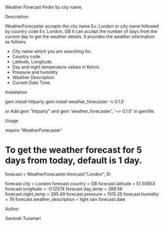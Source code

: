 Weather Forecast finder by city name.

Description

WeatherForecaster accepts the city name Ex: London or city name followed by country code Ex: London, GB
It can accept the number of days from the current day to get the weather details. It provides the weather information as follows.
  - City name which you are searching for.
  - Country code.
  - Latitude, Longitude.
  - Day and night temperature values in Kelvin.  
  - Pressure and humidity
  - Weather Description.
  - Current Date Time.

 Installation
 
 gem install httparty
 gem install weather_forecaster -v 0.1.0

 or Add 
 gem "httparty" and
 gem 'weather_forecaster', '~> 0.1.0' in gemfile.

 Usage

 require 'WeatherForecaster'

 # To get the weather forecast for 5 days from today, default is 1 day.
 forecast = WeatherForecaster.forecast("London", 5) 
 
 forecast.city = London
 forecast.country = GB
 forecast.latitude = 51.50853
 forecast.longitude = -0.12574
 forecast.day_temp = 289.56
 forecast.night_temp = 285.49
 forecast.pressure = 1015.35
 forecast.humidity = 76
 forecast.weather_description = light rain
 forecast.date 

 Author

 Santosh Turamari
